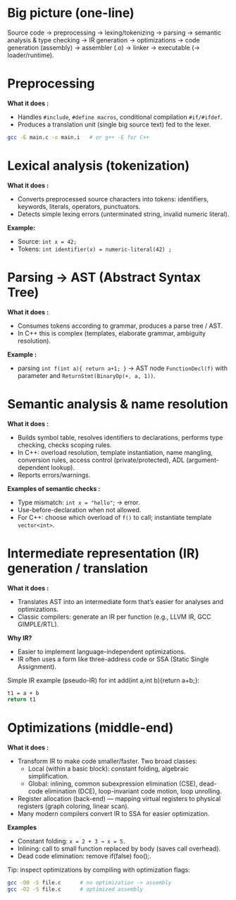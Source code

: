# Big picture (one-line)
Source code → preprocessing → lexing/tokenizing → parsing → semantic analysis & type checking → IR generation → optimizations → code generation (assembly) → assembler (.o) → linker → executable (→ loader/runtime).

# Preprocessing
**What it does :**
- Handles `#include`, `#define macros`, conditional compilation `#if/#ifdef`.
- Produces a translation unit (single big source text) fed to the lexer.
```bash
gcc -E main.c -o main.i   # or g++ -E for C++
```

# Lexical analysis (tokenization)
**What it does :**
- Converts preprocessed source characters into tokens: identifiers, keywords, literals, operators, punctuators.
- Detects simple lexing errors (unterminated string, invalid numeric literal).

**Example:**
- Source: `int x = 42;`
- Tokens: `int identifier(x) = numeric-literal(42) ;`

# Parsing → AST (Abstract Syntax Tree)
**What it does :**
- Consumes tokens according to grammar, produces a parse tree / AST.
- In C++ this is complex (templates, elaborate grammar, ambiguity resolution).

**Example :** 
- parsing `int f(int a){ return a+1; }` → AST node `FunctionDecl(f)` with parameter and `ReturnStmt(BinaryOp(+, a, 1))`.

# Semantic analysis & name resolution
**What it does :**
- Builds symbol table, resolves identifiers to declarations, performs type checking, checks scoping rules.
- In C++: overload resolution, template instantiation, name mangling, conversion rules, access control (private/protected), ADL (argument-dependent lookup).
- Reports errors/warnings.

**Examples of semantic checks :**
- Type mismatch: `int x = "hello"`; → error.
- Use-before-declaration when not allowed.
- For C++: choose which overload of `f()` to call; instantiate template `vector<int>`.

# Intermediate representation (IR) generation / translation
**What it does :**
- Translates AST into an intermediate form that’s easier for analyses and optimizations.
- Classic compilers: generate an IR per function (e.g., LLVM IR, GCC GIMPLE/RTL).

**Why IR?**
- Easier to implement language-independent optimizations.
- IR often uses a form like three-address code or SSA (Static Single Assignment).

Simple IR example (pseudo-IR) for int add(int a,int b){return a+b;}:
```bash
t1 = a + b
return t1
```

# Optimizations (middle-end)

**What it does :**
- Transform IR to make code smaller/faster. Two broad classes:
  - Local (within a basic block): constant folding, algebraic simplification.
  - Global: inlining, common subexpression elimination (CSE), dead-code elimination (DCE), loop-invariant code motion, loop unrolling.
- Register allocation (back-end) — mapping virtual registers to physical registers (graph coloring, linear scan).
- Many modern compilers convert IR to SSA for easier optimization.

**Examples**
- Constant folding: `x = 2 + 3 → x = 5.`
- Inlining: call to small function replaced by body (saves call overhead).
- Dead code elimination: remove if(false) foo();.

Tip: inspect optimizations by compiling with optimization flags:
```bash
gcc -O0 -S file.c      # no optimization -> assembly
gcc -O2 -S file.c      # optimized assembly
```
